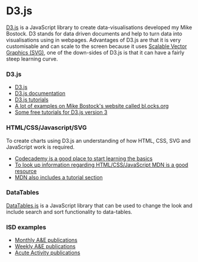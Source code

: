 # D3.js

[D3.js](https://d3js.org/) is a JavaScript library to create data-visualisations developed my Mike Bostock. D3 stands for data driven documents and help to turn data into visualisations using in webpages. Advantages of D3.js are that it is very customisable and can scale to the screen because it uses [Scalable Vector Graphics (SVG)](https://en.wikipedia.org/wiki/Scalable_Vector_Graphics), one of the down-sides of D3.js is that it can have a fairly steep learning curve.  

### D3.js
* [D3.js](https://d3js.org/)
* [D3.js documentation](https://github.com/d3/d3/wiki)
* [D3.js tutorials](https://github.com/d3/d3/wiki/Tutorials)
* [A lot of examples on Mike Bostock's website called bl.ocks.org](https://bl.ocks.org/mbostock)
* [Some free tutorials for D3.js version 3](http://alignedleft.com/tutorials/d3)

### HTML/CSS/Javascript/SVG
To create charts using D3.js an understanding of how HTML, CSS, SVG and JavaScript work is required. 
* [Codecademy is a good place to start learning the basics](https://www.codecademy.com/)
* [To look up information regarding HTML/CSS/JavaScript MDN is a good resource](https://developer.mozilla.org/en-US/)
* [MDN also includes a tutorial section](https://developer.mozilla.org/en-US/docs/Learn)

### DataTables
[DataTables.js](https://datatables.net/) is a JavaScript library that can be used to change the look and include search and sort functionality to data-tables. 

### ISD examples
* [Monthly A&E publications](http://www.isdscotland.org/Health-Topics/Emergency-Care/Publications/2018-05-01/Summary/index.asp)
* [Weekly A&E publications](http://www.isdscotland.org/Health-Topics/Emergency-Care/Publications/2018-05-08/Summary-Weekly/index.asp)
* [Acute Activity publications](https://www.isdscotland.org/Health-Topics/Hospital-Care/Publications/Acute-Hospital-Publication/data-trends/)

